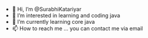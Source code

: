 - 👋 Hi, I’m @SurabhiKatariyar
- 👀 I’m interested in learning and coding java
- 🌱 I’m currently learning core java
- 📫 How to reach me ... you can contact me via email

<!---
SurabhiKatariyar/SurabhiKatariyar is a ✨ special ✨ repository because its `README.md` (this file) appears on your GitHub profile.
You can click the Preview link to take a look at your changes.
--->
